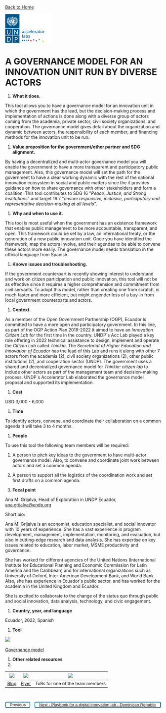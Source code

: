[Back to Home](../../README.md)


<img src="../../public/imgs/UNDP_accelerator_labs_logo_vertical_color_RGB.png"  width="150" alt="undp_accelerator_labs_logo">


# A GOVERNANCE MODEL FOR AN INNOVATION UNIT RUN BY DIVERSE ACTORS

1. **What it does.**

This tool allows you to have a governance model for an innovation unit in which the government has the lead, but the decision-making process and implementation of actions is done along with a diverse group of actors coming from the academia, private sector, civil society organizations, and cooperation. The governance model gives detail about the organization and dynamic between actors, the responsibility of each member, and financing methods for the innovation unit to be run.

1. **Value proposition for the government/other partner and SDG alignment.**

By having a decentralized and multi-actor governance model you will enable the government to have a more transparent and participatory public management. Also, this governance model will set the path for the government to have a clear working dynamic with the rest of the national innovation ecosystem in social and public matters since the it provides guidance on how to share governance with other stakeholders and form a coalition. This tool contributes to SDG 16 "_Peace, Justice, and Strong Institutions_" and target 16.7 "_ensure responsive, inclusive, participatory and representative decision-making at all levels_".

1. **Why and when to use it.**

This tool is most useful when the government has an existence framework that enables public management to be more accountable, transparent, and open. This framework could be set by a law, an international treaty, or the generation of a new public innovation unit. Once you have identified the framework, map the actors involve, and their agendas to be able to convene these actors more easily. The governance model needs translation in the official language from Spanish.

1. **Known issues and troubleshooting.**

If the government counterpart is recently showing interest to understand and work on citizen participation and public innovation, this tool will not be as effective since it requires a higher comprehension and commitment from civil servants. To adopt this model, rather than creating one from scratch, is much faster and more efficient, but might engender less of a buy-in from local government counterparts and actors.

1. **Context.**

As a member of the Open Government Partnership (OGP), Ecuador is committed to have a more open and participatory government. In this line, as part of the OGP Action Plan 2019-2022 it aimed to have an _Innovation Citizen Lab_ for the first time in the country. UNDP´s Acc Lab played a key role offering in 2022 technical assistance to design, implement and operate the _Citizen Lab_ called _Thinkia_. The _Secretariat of Higher Education and Innovation of Ecuador_ has the lead of this Lab and runs it along with other 7 actors from the academia (2), civil society organizations (2), other public institutions (2), and cooperation sector (UNDP). The government uses a shared and decentralized governance model for _Thinkia: citizen lab_ to include other actors as part of the management team and decision-making process. UNDP´s Accelerator Lab elaborated the governance model proposal and supported its implementation.

1. **Cost**

USD 3,000 - 6,000

1. **Time**

To identify actors, convene, and coordinate their collaboration on a common agenda it will take 3 to 4 months.

1. **People**

To use this tool the following team members will be required:

1. A person to pitch key ideas to the government to have multi-actor governance model. Also, to convene and coordinate joint work between actors and set a common agenda.
2. A person to support all the logistics of the coordination work and set first drafts on a common agenda.

1. **Focal point**

Ana M. Grijalva, Head of Exploration in UNDP Ecuador, [ana.grijalva@undp.org](mailto:ana.grijalva@undp.org)

Short bio:

Ana M. Grijalva is an economist, education specialist, and social innovator with 10 years of experience. She has a vast experience in program development, management, implementation, monitoring, and evaluation, but also in cutting-edge research and data analysis. She has expertise on key issues related to education, labor market, MSME productivity and governance.

She has worked for different agencies of the United Nations (International Institute for Educational Planning and Economic Commission for Latin America and the Caribbean) and for international organizations such as University of Oxford, Inter-American Development Bank, and World Bank. Also, she has experience in Ecuador´s public sector, and has worked for the academia in the United Kingdom and Ecuador.

She is excited to collaborate to the change of the status quo through public and social innovation, data analysis, technology, and civic engagement.

1. **Country, year, and language**

Ecuador, 2022, Spanish

1. **Tool**

![](RackMultipart20230509-1-txsp4u_html_5b7b139c1d045afd.png)

[Governance model](https://www.undp.org/sites/g/files/zskgke326/files/2022-08/Thinkia%20laboratorio%20ciudadano%20modelo%20gesti%C3%B3n%20%281%29.pdf)

1. **Other related resources**
2.

| ![](RackMultipart20230509-1-txsp4u_html_14e82a0abfb2da32.png) | ![](RackMultipart20230509-1-txsp4u_html_5483f5319b45661e.png) | ![](RackMultipart20230509-1-txsp4u_html_b9435577bcb59cfb.png) |
| --- | --- | --- |
| [Blog](https://www.undp.org/es/ecuador/blog/moving-speed-trust-juicy-fruits-collaboration-and-persistence) | [Flyer](https://www.canva.com/design/DAFZRQOvXuw/kbZhZVoz8BvPKL0PAXfrqA/edit?utm_content=DAFZRQOvXuw&utm_campaign=designshare&utm_medium=link2&utm_source=sharebutton) | ToRs for one of the team members |



<div style="padding-top:2rem">
<!-- Left Button -->
<button class="button" class="button" style="float: left; background-color: white; padding: 0 0.8rem; border-radius: 4px; background-color: transparent; border-color: #0087cb; color: #0087cb; letter-spacing: 0; cursor: pointer; text-align: center; text-decoration: none; display: inline-block;">
<a onclick="window.history.back()" class="button" id="left-button">Previous</a>
</button>

<!-- Right Button -->
<button class="button" class="button" style="float: right; background-color: white; padding: 0 0.8rem; border-radius: 4px; background-color: transparent; border-color: #0087cb; color: #0087cb; letter-spacing: 0; cursor: pointer; text-align: center; text-decoration: none; display: inline-block;">
<a href="../Playbook%20for%20a%20digital%20innovation%20lab%20-%20Dominican%20Republic/Factsheet_Incubating_Labs_Dominican_Republic_Playbook" class="button" id="right-button">Next - Playbook for a digital innovation lab - Dominican Republic </a>
</button>

</div>

